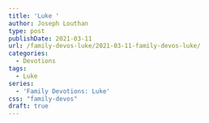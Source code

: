 ```yaml
---
title: 'Luke '
author: Joseph Louthan
type: post
publishDate: 2021-03-11
url: /family-devos-luke/2021-03-11-family-devos-luke/
categories:
  - Devotions
tags:
  - Luke
series:
  - 'Family Devotions: Luke'
css: "family-devos"
draft: true
---
```

